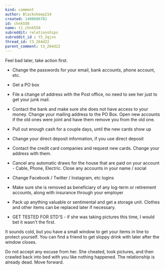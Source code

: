 ```yaml
---
kind: comment
author: Blacksheep214
created: 1400686781
id: chnk550
name: t1_chnk550
subreddit: relationships
subreddit_id : t5_2qjvn
thread_id: t3_264d22
parent_comment: t3_264d22
---
```


Feel bad later, take action first.

* Change the passwords for your email, bank accounts, phone account, etc.

* Get a PO box

* File a change of address with the Post office, no need to see her just to get your junk mail.

* Contact the bank and make sure she does not have access to your money. Change your mailing address to the PO Box. Open new accounts if the old ones were joint and have them remove you from the old one.

* Pull out enough cash for a couple days, until the new cards show up

* Change your direct deposit information, if you use direct deposit

* Contact the credit card companies and request new cards. Change your address with them.

* Cancel any automatic draws for the house that are paid on your account - Cable, Phone, Electric. Close any accounts in your name / social

* Change Facebook / Twitter / Instagram, etc logins

* Make sure she is removed as beneficiary of any log-term or retirement accounts, along with insurance through your employer

* Pack up anything valuable or sentimental and get a storage unit. Clothes and other items can be replaced later if necessary.

* GET TESTED FOR STD'S - if she was taking pictures this time, I would bet it wasn't the first.

It sounds cold, but you have a small window to get your items in line to protect yourself. You can find a friend to get sloppy drink with later after the window closes.

Do not accept any excuse from her. She cheated, took pictures, and then crawled back into bed with you like nothing happened. The relationship is already dead. Move forward.
